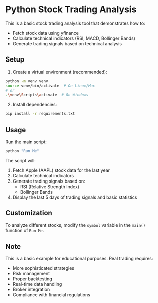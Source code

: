 # Python Stock Trading Analysis

This is a basic stock trading analysis tool that demonstrates how to:
- Fetch stock data using yfinance
- Calculate technical indicators (RSI, MACD, Bollinger Bands)
- Generate trading signals based on technical analysis

## Setup

1. Create a virtual environment (recommended):
```bash
python -m venv venv
source venv/bin/activate  # On Linux/Mac
# or
.\venv\Scripts\activate  # On Windows
```

2. Install dependencies:
```bash
pip install -r requirements.txt
```

## Usage

Run the main script:
```bash
python "Run Me"
```

The script will:
1. Fetch Apple (AAPL) stock data for the last year
2. Calculate technical indicators
3. Generate trading signals based on:
   - RSI (Relative Strength Index)
   - Bollinger Bands
4. Display the last 5 days of trading signals and basic statistics

## Customization

To analyze different stocks, modify the `symbol` variable in the `main()` function of `Run Me`.

## Note

This is a basic example for educational purposes. Real trading requires:
- More sophisticated strategies
- Risk management
- Proper backtesting
- Real-time data handling
- Broker integration
- Compliance with financial regulations 